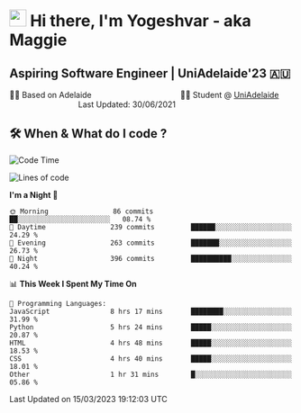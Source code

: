 <h1><img src="https://emojis.slackmojis.com/emojis/images/1531849430/4246/blob-sunglasses.gif?1531849430" width="30"/> Hi there, I'm Yogeshvar - aka Maggie</h1>

## Aspiring Software Engineer | UniAdelaide'23 🇦🇺  
🏂🏻  Based on Adelaide &nbsp;&nbsp;&nbsp;&nbsp;&nbsp;&nbsp;&nbsp;&nbsp;&nbsp;&nbsp;&nbsp;&nbsp;&nbsp;&nbsp;&nbsp;&nbsp;&nbsp;&nbsp;&nbsp;&nbsp;&nbsp;&nbsp;&nbsp;&nbsp;&nbsp;&nbsp;&nbsp;&nbsp;&nbsp;&nbsp;&nbsp;&nbsp;&nbsp;&nbsp;&nbsp;&nbsp;&nbsp;&nbsp;&nbsp;👨‍💻 Student @ [UniAdelaide](https://www.adelaide.edu.au)   &nbsp;&nbsp;&nbsp;&nbsp;&nbsp;&nbsp;&nbsp;&nbsp;&nbsp;&nbsp;&nbsp;&nbsp;&nbsp;&nbsp;&nbsp;&nbsp;&nbsp;&nbsp;&nbsp;&nbsp;&nbsp;&nbsp;&nbsp;&nbsp;&nbsp;&nbsp;&nbsp;&nbsp;&nbsp;&nbsp;&nbsp;Last Updated: 30/06/2021

## 🛠 When & What do I code ?  

<!--START_SECTION:waka-->
![Code Time](http://img.shields.io/badge/Code%20Time-2%2C004%20hrs%2058%20mins-blue)

![Lines of code](https://img.shields.io/badge/From%20Hello%20World%20I%27ve%20Written-3.6%20million%20lines%20of%20code-blue)

**I'm a Night 🦉** 

```text
🌞 Morning                86 commits          ██░░░░░░░░░░░░░░░░░░░░░░░   08.74 % 
🌆 Daytime                239 commits         ██████░░░░░░░░░░░░░░░░░░░   24.29 % 
🌃 Evening                263 commits         ███████░░░░░░░░░░░░░░░░░░   26.73 % 
🌙 Night                  396 commits         ██████████░░░░░░░░░░░░░░░   40.24 % 
```


📊 **This Week I Spent My Time On** 

```text
💬 Programming Languages: 
JavaScript               8 hrs 17 mins       ████████░░░░░░░░░░░░░░░░░   31.99 % 
Python                   5 hrs 24 mins       █████░░░░░░░░░░░░░░░░░░░░   20.87 % 
HTML                     4 hrs 48 mins       █████░░░░░░░░░░░░░░░░░░░░   18.53 % 
CSS                      4 hrs 40 mins       █████░░░░░░░░░░░░░░░░░░░░   18.01 % 
Other                    1 hr 31 mins        █░░░░░░░░░░░░░░░░░░░░░░░░   05.86 % 
```


 Last Updated on 15/03/2023 19:12:03 UTC
<!--END_SECTION:waka-->
